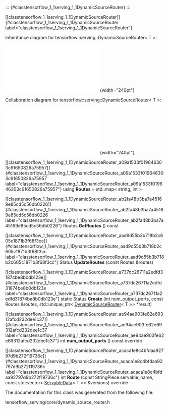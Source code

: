 ::: {#classtensorflow_1_1serving_1_1DynamicSourceRouter}
:::

[\[classtensorflow\_1\_1serving\_1\_1DynamicSourceRouter\]]{#classtensorflow_1_1serving_1_1DynamicSourceRouter
label="classtensorflow_1_1serving_1_1DynamicSourceRouter"}

Inheritance diagram for tensorflow::serving::DynamicSourceRouter$<$ T
$>$:

![image](classtensorflow_1_1serving_1_1DynamicSourceRouter__inherit__graph.pdf){width="240pt"}

Collaboration diagram for tensorflow::serving::DynamicSourceRouter$<$ T
$>$:

![image](classtensorflow_1_1serving_1_1DynamicSourceRouter__coll__graph.pdf){width="240pt"}

[\[classtensorflow\_1\_1serving\_1\_1DynamicSourceRouter\_a09a1533f019646303c61650826a75957\]]{#classtensorflow_1_1serving_1_1DynamicSourceRouter_a09a1533f019646303c61650826a75957
label="classtensorflow_1_1serving_1_1DynamicSourceRouter_a09a1533f019646303c61650826a75957"}
using **Routes** = std::map$<$ string, int $>$

[\[classtensorflow\_1\_1serving\_1\_1DynamicSourceRouter\_ab2fa48b3ba7a45169e85cd5c56db0226\]]{#classtensorflow_1_1serving_1_1DynamicSourceRouter_ab2fa48b3ba7a45169e85cd5c56db0226
label="classtensorflow_1_1serving_1_1DynamicSourceRouter_ab2fa48b3ba7a45169e85cd5c56db0226"}
Routes **GetRoutes** () const

[\[classtensorflow\_1\_1serving\_1\_1DynamicSourceRouter\_aad9d55b3b718b2c605c1871b3f68f3cc\]]{#classtensorflow_1_1serving_1_1DynamicSourceRouter_aad9d55b3b718b2c605c1871b3f68f3cc
label="classtensorflow_1_1serving_1_1DynamicSourceRouter_aad9d55b3b718b2c605c1871b3f68f3cc"}
Status **UpdateRoutes** (const Routes &routes)

[\[classtensorflow\_1\_1serving\_1\_1DynamicSourceRouter\_a737dc26711a2edfd31874be8b0db123e\]]{#classtensorflow_1_1serving_1_1DynamicSourceRouter_a737dc26711a2edfd31874be8b0db123e
label="classtensorflow_1_1serving_1_1DynamicSourceRouter_a737dc26711a2edfd31874be8b0db123e"}
static Status **Create** (int num\_output\_ports, const Routes &routes,
std::unique\_ptr$<$
[DynamicSourceRouter](#classtensorflow_1_1serving_1_1DynamicSourceRouter)$<$
T $>$$>$ $\ast$result)

[\[classtensorflow\_1\_1serving\_1\_1DynamicSourceRouter\_ae94ae903fe62e69312afcd232dee1c37\]]{#classtensorflow_1_1serving_1_1DynamicSourceRouter_ae94ae903fe62e69312afcd232dee1c37
label="classtensorflow_1_1serving_1_1DynamicSourceRouter_ae94ae903fe62e69312afcd232dee1c37"}
int **num\_output\_ports** () const override

[\[classtensorflow\_1\_1serving\_1\_1DynamicSourceRouter\_acaca1e8c4bfdaa92797d9b272f19736c\]]{#classtensorflow_1_1serving_1_1DynamicSourceRouter_acaca1e8c4bfdaa92797d9b272f19736c
label="classtensorflow_1_1serving_1_1DynamicSourceRouter_acaca1e8c4bfdaa92797d9b272f19736c"}
int **Route** (const StringPiece servable\_name, const std::vector$<$
[ServableData](#classtensorflow_1_1serving_1_1ServableData)$<$ T $>$$>$
&versions) override

The documentation for this class was generated from the following file:

tensorflow\_serving/core/dynamic\_source\_router.h

